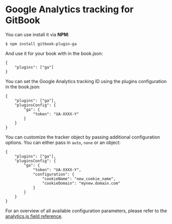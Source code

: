 Google Analytics tracking for GitBook
==============

You can use install it via **NPM**:

```
$ npm install gitbook-plugin-ga
```

And use it for your book with in the book.json:

```
{
    "plugins": ["ga"]
}
```

You can set the Google Analytics tracking ID using the plugins configuration in the book.json:

```
{
    "plugins": ["ga"],
    "pluginsConfig": {
        "ga": {
            "token": "UA-XXXX-Y"
        }
    }
}
```

You can customize the tracker object by passing additional configuration options. You can either pass in `auto`, `none` or an object:

```
{
    "plugins": ["ga"],
    "pluginsConfig": {
        "ga": {
            "token": "UA-XXXX-Y",
            "configuration": {
                "cookieName": "new_cookie_name",
                "cookieDomain": "mynew.domain.com"
            }
        }
    }
}
```

For an overview of all available configuration parameters, please refer to the [analytics.js field reference](https://developers.google.com/analytics/devguides/collection/analyticsjs/field-reference#create).
